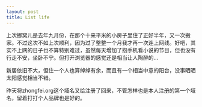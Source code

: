 ```yaml
---
layout: post 
title: List life
---
```


上次挪窝儿是去年九月份，在那个十来平米的小房子里住了正好半年，又一次搬家。不过这次不如上次顺利，因为过了整整一个月我才再一次连上网线。好吧，其实不上网的日子也不算特别难过，虽然每天增加了抱手机看小说的节目，但也没有行走不安，坐卧不宁。但打开浏览器的感觉还是相当让人陶醉的…

新居依旧不大，但住一个人也算绰绰有余，而且有一个相当中意的阳台，没事晒晒太阳感觉相当不错。

昨天将zhongfei.org这个域名又给注册了回来，不管怎样也是本人注册的第一个域名，留着打打个人品牌也是好的。

